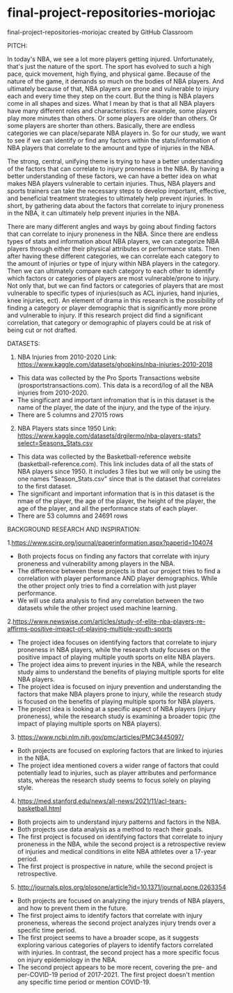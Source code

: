 # final-project-repositories-moriojac
final-project-repositories-moriojac created by GitHub Classroom

PITCH:

In today's NBA, we see a lot more players getting injured. Unfortunately, that's just the nature of the sport. The sport has evolved to such a high pace, quick movement, high flying, and physical game. Because of the nature of the game, it demands so much on the bodies of NBA players. And ultimately because of that, NBA players are prone and vulnerable to injury each and every time they step on the court. But the thing is NBA players come in all shapes and sizes. What I mean by that is that all NBA players have many different roles and characteristics. For example, some players play more minutes than others. Or some players are older than others. Or some players are shorter than others. Basically, there are endless categories we can place/separate NBA players in. So for our study, we want to see if we can identify or find any factors within the stats/information of NBA players that correlate to the amount and type of injuries in the NBA.

The strong, central, unifying theme is trying to have a better understanding of the factors that can correlate to injury proneness in the NBA. By having a better understanding of these factors, we can have a better idea on what makes NBA players vulnerable to certain injuries. Thus, NBA players and sports trainers can take the necessary steps to develop important, effective, and beneficial treatment strategies to ultimately help prevent injuries. In short, by gathering data about the factors that correlate to injury proneness in the NBA, it can ultimately help prevent injuries in the NBA.

There are many different angles and ways by going about finding factors that can correlate to injury proneness in the NBA. Since there are endless types of stats and information about NBA players, we can categorize NBA players through either their physical attributes or performance stats. Then after having these different categories, we can correlate each category to the amount of injuries or type of injury within NBA players in the category. Then we can ultimately compare each category to each other to identify which factors or categories of players are most vulnerable/prone to injury. Not only that, but we can find factors or categories of players that are most vulnerable to specific types of injuries(such as ACL injuries, hand injuries, knee injuries, ect). An element of drama in this research is the possibility of finding a category or player demographic that is significantly more prone and vulnerable to injury. If this research project did find a significant correlation, that category or demographic of players could be at risk of being cut or not drafted.


DATASETS:

1. NBA Injuries from 2010-2020
Link: https://www.kaggle.com/datasets/ghopkins/nba-injuries-2010-2018
- This data was collected by the Pro Sports Transactions website (prosportstransactions.com). This data is a record/log of all the NBA injuries from 2010-2020.
- The singificant and important infromation that is in this dataset is the name of the player, the date of the injury, and the type of the injury.
- There are 5 columns and 27015 rows

2. NBA Players stats since 1950
Link: https://www.kaggle.com/datasets/drgilermo/nba-players-stats?select=Seasons_Stats.csv
- This data was collected by the Basketball-reference website (basketball-reference.com). This link includes data of all the stats of NBA players since 1950. It includes 3 files but we will only be using the one names "Season_Stats.csv" since that is the dataset that correlates to the first dataset.
- The significant and important information that is in this dataset is the nmae of the player, the age of the player, the height of the player, the age of the player, and all the performance stats of each player.
- There are 53 columns and 24691 rows



BACKGROUND RESEARCH AND INSPIRATION:

1.https://www.scirp.org/journal/paperinformation.aspx?paperid=104074
- Both projects focus on finding any factors that correlate with injury proneness and vulnerability among players in the NBA.
- The difference between these projects is that our project tries to find a correlation with player performance AND player demographics. While the other project only tries to find a correlation with just player performance.
- We will use data analysis to find any correlation between the two datasets while the other project used machine learning.

2.https://www.newswise.com/articles/study-of-elite-nba-players-re-affirms-positive-impact-of-playing-multiple-youth-sports
- The project idea focuses on identifying factors that correlate to injury proneness in NBA players, while the research study focuses on the positive impact of playing multiple youth sports on elite NBA players.
- The project idea aims to prevent injuries in the NBA, while the research study aims to understand the benefits of playing multiple sports for elite NBA players.
- The project idea is focused on injury prevention and understanding the factors that make NBA players prone to injury, while the research study is focused on the benefits of playing multiple sports for NBA players.
- The project idea is looking at a specific aspect of NBA players (injury proneness), while the research study is examining a broader topic (the impact of playing multiple sports on NBA players).

3. https://www.ncbi.nlm.nih.gov/pmc/articles/PMC3445097/
- Both projects are focused on exploring factors that are linked to injuries in the NBA.
- The project idea mentioned covers a wider range of factors that could potentially lead to injuries, such as player attributes and performance stats, whereas the research study seems to focus solely on playing style.

4. https://med.stanford.edu/news/all-news/2021/11/acl-tears-basketball.html
- Both projects aim to understand injury patterns and factors in the NBA.
- Both projects use data analysis as a method to reach their goals.
- The first project is focused on identifying factors that correlate to injury proneness in the NBA, while the second project is a retrospective review of injuries and medical conditions in elite NBA athletes over a 17-year period.
- The first project is prospective in nature, while the second project is retrospective.

5. http://journals.plos.org/plosone/article?id=10.1371/journal.pone.0263354 
- Both projects are focused on analyzing the injury trends of NBA players, and how to prevent them in the future.
- The first project aims to identify factors that correlate with injury proneness, whereas the second project analyzes injury trends over a specific time period.
- The first project seems to have a broader scope, as it suggests exploring various categories of players to identify factors correlated with injuries. In contrast, the second project has a more specific focus on injury epidemiology in the NBA.
- The second project appears to be more recent, covering the pre- and per-COVID-19 period of 2017-2021. The first project doesn't mention any specific time period or mention COVID-19.

